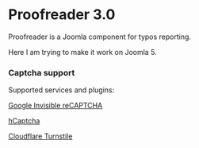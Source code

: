 # Proofreader 3.0

Proofreader is a Joomla component for typos reporting.

Here I am trying to make it work on Joomla 5.

### Captcha support

Supported services and plugins:

[Google Invisible reCAPTCHA](https://github.com/nikosdion/plg_captcha_google)

[hCaptcha](https://extensions.joomla.org/extension/hcaptcha/)

[Cloudflare Turnstile](https://github.com/SharkyKZ/joomla-turnstile-plugin)
